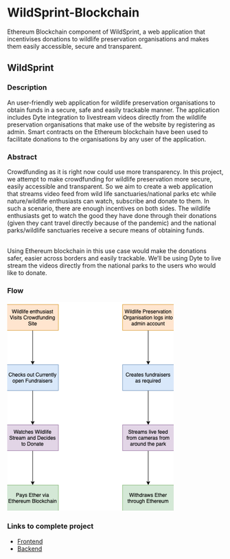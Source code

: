 # WildSprint-Blockchain
Ethereum Blockchain component of WildSprint, a web application that incentivises donations to wildlife preservation organisations and makes them easily accessible, secure and transparent.

## WildSprint

### Description
An user-friendly web application for wildlife preservation organisations to obtain funds in a secure, safe and easily trackable manner. The application includes Dyte integration to livestream videos directly from the wildlife preservation organisations that make use of the website by registering as admin. Smart contracts on the Ethereum blockchain have been used to facilitate donations to the organisations by any user of the application.

### Abstract
Crowdfunding as it is right now could use more transparency. In this project, we attempt to make crowdfunding for wildlife preservation more secure, easily accessible and transparent. So we aim to create a web application that streams video feed from wild life sanctuaries/national parks etc while nature/wildlife enthusiasts can watch, subscribe and donate to them. In such a scenario, there are enough incentives on both sides. The wildlife enthusiasts get to watch the good they have done through their donations (given they cant travel directly because of the pandemic) and the national parks/wildlife sanctuaries receive a secure means of obtaining funds. </br></br>

Using Ethereum blockchain in this use case would make the donations safer, easier across borders and easily trackable. We’ll be using Dyte to live stream the videos directly from the national parks to the users who would like to donate.

### Flow

![](./flow.png)

### Links to complete project
- [Frontend](https://github.com/ambur-biryani/wild-sprint-frontend)
- [Backend](https://github.com/ambur-biryani/wild-sprint-backend) </br>
